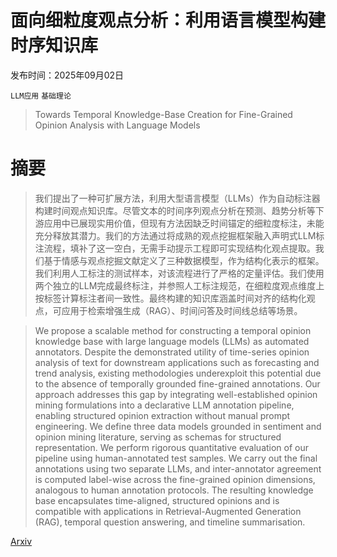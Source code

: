 # 面向细粒度观点分析：利用语言模型构建时序知识库

发布时间：2025年09月02日

`LLM应用` `基础理论`

> Towards Temporal Knowledge-Base Creation for Fine-Grained Opinion Analysis with Language Models

# 摘要

> 我们提出了一种可扩展方法，利用大型语言模型（LLMs）作为自动标注器构建时间观点知识库。尽管文本的时间序列观点分析在预测、趋势分析等下游应用中已展现实用价值，但现有方法因缺乏时间锚定的细粒度标注，未能充分释放其潜力。我们的方法通过将成熟的观点挖掘框架融入声明式LLM标注流程，填补了这一空白，无需手动提示工程即可实现结构化观点提取。我们基于情感与观点挖掘文献定义了三种数据模型，作为结构化表示的框架。我们利用人工标注的测试样本，对该流程进行了严格的定量评估。我们使用两个独立的LLM完成最终标注，并参照人工标注规范，在细粒度观点维度上按标签计算标注者间一致性。最终构建的知识库涵盖时间对齐的结构化观点，可应用于检索增强生成（RAG）、时间问答及时间线总结等场景。

> We propose a scalable method for constructing a temporal opinion knowledge base with large language models (LLMs) as automated annotators. Despite the demonstrated utility of time-series opinion analysis of text for downstream applications such as forecasting and trend analysis, existing methodologies underexploit this potential due to the absence of temporally grounded fine-grained annotations. Our approach addresses this gap by integrating well-established opinion mining formulations into a declarative LLM annotation pipeline, enabling structured opinion extraction without manual prompt engineering. We define three data models grounded in sentiment and opinion mining literature, serving as schemas for structured representation. We perform rigorous quantitative evaluation of our pipeline using human-annotated test samples. We carry out the final annotations using two separate LLMs, and inter-annotator agreement is computed label-wise across the fine-grained opinion dimensions, analogous to human annotation protocols. The resulting knowledge base encapsulates time-aligned, structured opinions and is compatible with applications in Retrieval-Augmented Generation (RAG), temporal question answering, and timeline summarisation.

[Arxiv](https://arxiv.org/abs/2509.02363)